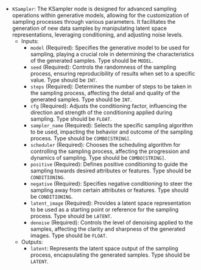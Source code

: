 - `KSampler`: The KSampler node is designed for advanced sampling operations within generative models, allowing for the customization of sampling processes through various parameters. It facilitates the generation of new data samples by manipulating latent space representations, leveraging conditioning, and adjusting noise levels.
    - Inputs:
        - `model` (Required): Specifies the generative model to be used for sampling, playing a crucial role in determining the characteristics of the generated samples. Type should be `MODEL`.
        - `seed` (Required): Controls the randomness of the sampling process, ensuring reproducibility of results when set to a specific value. Type should be `INT`.
        - `steps` (Required): Determines the number of steps to be taken in the sampling process, affecting the detail and quality of the generated samples. Type should be `INT`.
        - `cfg` (Required): Adjusts the conditioning factor, influencing the direction and strength of the conditioning applied during sampling. Type should be `FLOAT`.
        - `sampler_name` (Required): Selects the specific sampling algorithm to be used, impacting the behavior and outcome of the sampling process. Type should be `COMBO[STRING]`.
        - `scheduler` (Required): Chooses the scheduling algorithm for controlling the sampling process, affecting the progression and dynamics of sampling. Type should be `COMBO[STRING]`.
        - `positive` (Required): Defines positive conditioning to guide the sampling towards desired attributes or features. Type should be `CONDITIONING`.
        - `negative` (Required): Specifies negative conditioning to steer the sampling away from certain attributes or features. Type should be `CONDITIONING`.
        - `latent_image` (Required): Provides a latent space representation to be used as a starting point or reference for the sampling process. Type should be `LATENT`.
        - `denoise` (Required): Controls the level of denoising applied to the samples, affecting the clarity and sharpness of the generated images. Type should be `FLOAT`.
    - Outputs:
        - `latent`: Represents the latent space output of the sampling process, encapsulating the generated samples. Type should be `LATENT`.
